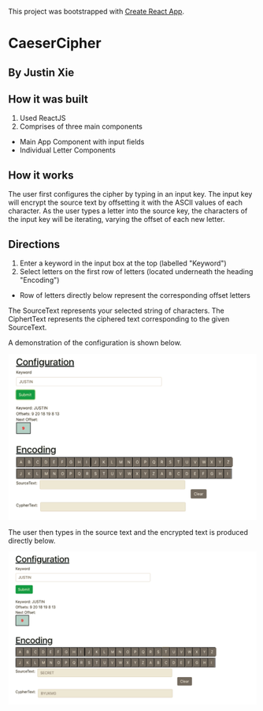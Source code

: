 This project was bootstrapped with [Create React App](https://github.com/facebook/create-react-app).
# CaeserCipher
## By Justin Xie

## How it was built
1. Used ReactJS
2. Comprises of three main components
  * Main App Component with input fields
  * Individual Letter Components

## How it works
The user first configures the cipher by typing in an input key. The input key will encrypt the source text by offsetting it with the ASCII values of each character. As the user types a letter into the source key, the characters of the input key will be iterating, varying the offset of each new letter.

## Directions
1. Enter a keyword in the input box at the top (labelled "Keyword")
2. Select letters on the first row of letters (located underneath the heading "Encoding")
  * Row of letters directly below represent the corresponding offset letters

The SourceText represents your selected string of characters.
The CiphertText represents the ciphered text corresponding to the given SourceText.

A demonstration of the configuration is shown below.

![Initialize](initialize.png)

The user then types in the source text and the encrypted text is produced directly below.

![Encode](encode.png)
